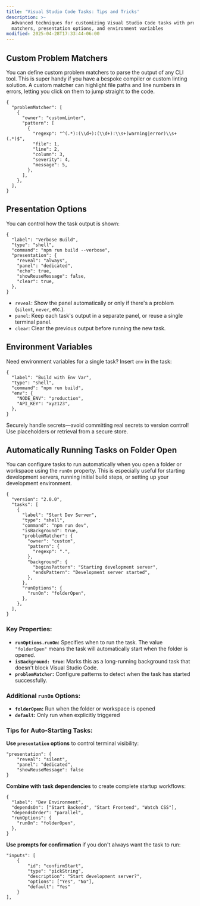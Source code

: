 ```yaml
---
title: 'Visual Studio Code Tasks: Tips and Tricks'
description: >-
  Advanced techniques for customizing Visual Studio Code tasks with problem
  matchers, presentation options, and environment variables
modified: 2025-04-28T17:33:44-06:00
---
```


## Custom Problem Matchers

You can define custom problem matchers to parse the output of any CLI tool. This is super handy if you have a bespoke compiler or custom linting solution. A custom matcher can highlight file paths and line numbers in errors, letting you click on them to jump straight to the code.

```jsonc
{
  "problemMatcher": [
    {
      "owner": "customLinter",
      "pattern": [
        {
          "regexp": "^(.*):(\\d+):(\\d+):\\s+(warning|error)\\s+(.*)$",
          "file": 1,
          "line": 2,
          "column": 3,
          "severity": 4,
          "message": 5,
        },
      ],
    },
  ],
}
```

## Presentation Options

You can control how the task output is shown:

```jsonc
{
  "label": "Verbose Build",
  "type": "shell",
  "command": "npm run build --verbose",
  "presentation": {
    "reveal": "always",
    "panel": "dedicated",
    "echo": true,
    "showReuseMessage": false,
    "clear": true,
  },
}
```

- `reveal`: Show the panel automatically or only if there's a problem (`silent`, `never`, etc.).
- `panel`: Keep each task's output in a separate panel, or reuse a single terminal panel.
- `clear`: Clear the previous output before running the new task.

## Environment Variables

Need environment variables for a single task? Insert `env` in the task:

```jsonc
{
  "label": "Build with Env Var",
  "type": "shell",
  "command": "npm run build",
  "env": {
    "NODE_ENV": "production",
    "API_KEY": "xyz123",
  },
}
```

Securely handle secrets—avoid committing real secrets to version control! Use placeholders or retrieval from a secure store.

## Automatically Running Tasks on Folder Open

You can configure tasks to run automatically when you open a folder or workspace using the `runOn` property. This is especially useful for starting development servers, running initial build steps, or setting up your development environment.

```jsonc
{
  "version": "2.0.0",
  "tasks": [
    {
      "label": "Start Dev Server",
      "type": "shell",
      "command": "npm run dev",
      "isBackground": true,
      "problemMatcher": {
        "owner": "custom",
        "pattern": {
          "regexp": ".",
        },
        "background": {
          "beginsPattern": "Starting development server",
          "endsPattern": "Development server started",
        },
      },
      "runOptions": {
        "runOn": "folderOpen",
      },
    },
  ],
}
```

### Key Properties:

- **`runOptions.runOn`:** Specifies when to run the task. The value `"folderOpen"` means the task will automatically start when the folder is opened.
- **`isBackground: true`:** Marks this as a long-running background task that doesn't block Visual Studio Code.
- **`problemMatcher`:** Configure patterns to detect when the task has started successfully.

### Additional `runOn` Options:

- **`folderOpen`:** Run when the folder or workspace is opened
- **`default`:** Only run when explicitly triggered

### Tips for Auto-Starting Tasks:

**Use `presentation` options** to control terminal visibility:

```jsonc
"presentation": {
	"reveal": "silent",
	"panel": "dedicated",
	"showReuseMessage": false
}
```

**Combine with task dependencies** to create complete startup workflows:

```jsonc
{
  "label": "Dev Environment",
  "dependsOn": ["Start Backend", "Start Frontend", "Watch CSS"],
  "dependsOrder": "parallel",
  "runOptions": {
    "runOn": "folderOpen",
  },
}
```

**Use prompts for confirmation** if you don't always want the task to run:

```jsonc
"inputs": [
	{
		"id": "confirmStart",
		"type": "pickString",
		"description": "Start development server?",
		"options": ["Yes", "No"],
		"default": "Yes"
	}
],
```
